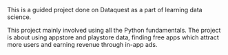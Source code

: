 This is a guided project done on Dataquest as a part of learning data science. 

This project mainly involved using all the Python fundamentals. The project is about using appstore and playstore data, finding free apps which attract more users and earning revenue through in-app ads.
